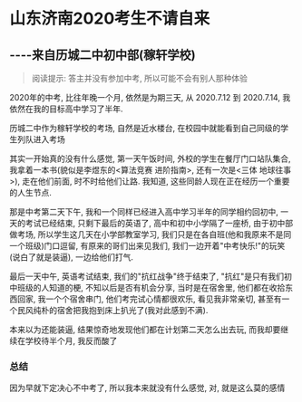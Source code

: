 # 山东济南2020考生不请自来 

## ----来自历城二中初中部(稼轩学校) 

> 阅读提示: 答主并没有参加中考, 所以可能不会有别人那种体验

2020年的中考, 比往年晚一个月, 依然是为期三天, 从 $2020.7.12$ 到 $2020.7.14$, 我依然在我的目标高中学习了半年.

历城二中作为稼轩学校的考场, 自然是近水楼台, 在校园中就能看到自己同级的学生列队进入考场 

其实一开始真的没有什么感觉, 第一天午饭时间, 外校的学生在餐厅门口站队集合, 我拿着一本书(貌似是李煜东的<算法竞赛 进阶指南>, 还有一次是<三体 地球往事>), 走在他们前面, 时不时给他们让路. 我知道, 这些同龄人现在正在经历一个重要的人生节点. 

那是中考第二天下午, 我和一个同样已经进入高中学习半年的同学相约回初中, 一天的考试已经结束, 只剩下最后的英语了, 高中和初中小学隔了一座桥, 由于初中部做考场, 所以学生这几天在小学部教室学习, 我们只是在各自班(他和我原来不是同一个班级)门口逗留, 有原来的哥们出来见我们, 我们一边开着"中考快乐!"的玩笑(说白了就是装逼), 一边给他们打气.

最后一天中午, 英语考试结束, 我们的"抗红战争"终于结束了, "抗红"是只有我们初中班级的人知道的梗, 不知以后是否有机会分享, 当时是在宿舍里, 他们都在收拾东西回家, 我一个个宿舍串门, 他们考完试心情都很欢乐, 看见我非常亲切, 甚至有一个民风纯朴的宿舍把我抱到床上扒光了(我对此感到不满).

本来以为还能装逼, 结果惊奇地发现他们都在计划第二天怎么出去玩, 而我却要继续在学校待半个月, 我反而酸了

### 总结

因为早就下定决心不中考了, 所以我本来就没有什么感觉, 对, 就是这么莫的感情
 